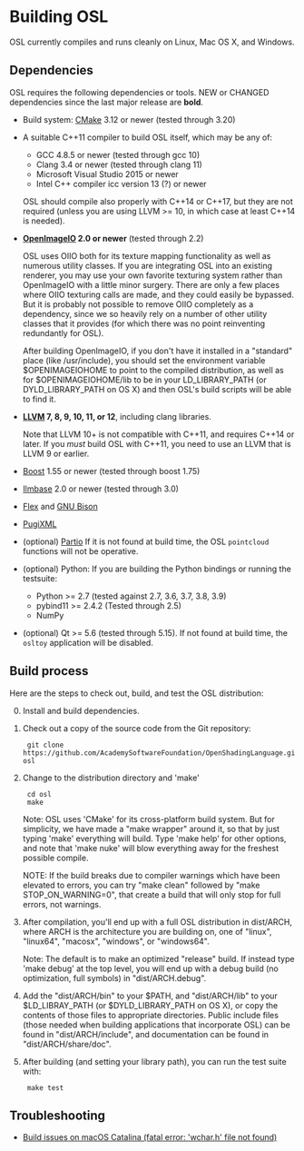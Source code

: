 <!-- SPDX-License-Identifier: CC-BY-4.0 -->
<!-- Copyright Contributors to the Open Shading Language Project. -->

Building OSL
============

OSL currently compiles and runs cleanly on Linux, Mac OS X, and Windows.

Dependencies
------------

OSL requires the following dependencies or tools.
NEW or CHANGED dependencies since the last major release are **bold**.

* Build system: [CMake](https://cmake.org/) 3.12 or newer (tested through 3.20)

* A suitable C++11 compiler to build OSL itself, which may be any of:
   - GCC 4.8.5 or newer (tested through gcc 10)
   - Clang 3.4 or newer (tested through clang 11)
   - Microsoft Visual Studio 2015 or newer
   - Intel C++ compiler icc version 13 (?) or newer

  OSL should compile also properly with C++14 or C++17, but they are not
  required (unless you are using LLVM >= 10, in which case at least C++14
  is needed).

* **[OpenImageIO](http://openimageio.org) 2.0 or newer** (tested through 2.2)

    OSL uses OIIO both for its texture mapping functionality as well as
    numerous utility classes.  If you are integrating OSL into an existing
    renderer, you may use your own favorite texturing system rather than
    OpenImageIO with a little minor surgery.  There are only a few places
    where OIIO texturing calls are made, and they could easily be bypassed.
    But it is probably not possible to remove OIIO completely as a
    dependency, since we so heavily rely on a number of other utility classes
    that it provides (for which there was no point reinventing redundantly
    for OSL).

    After building OpenImageIO, if you don't have it installed in a
    "standard" place (like /usr/include), you should set the environment
    variable $OPENIMAGEIOHOME to point to the compiled distribution, as
    well as for $OPENIMAGEIOHOME/lib to be in your LD_LIBRARY_PATH (or
    DYLD_LIBRARY_PATH on OS X) and then OSL's build scripts will be able
    to find it.

* **[LLVM](http://www.llvm.org) 7, 8, 9, 10, 11, or 12**, including
  clang libraries.

  Note that LLVM 10+ is not compatible with C++11, and requires C++14 or
  later. If you *must* build OSL with C++11, you need to use an LLVM that
  is LLVM 9 or earlier.

* [Boost](https://www.boost.org) 1.55 or newer (tested through boost 1.75)
* [Ilmbase](http://openexr.com/downloads.html) 2.0 or newer (tested through 3.0)
* [Flex](https://github.com/westes/flex) and
  [GNU Bison](https://www.gnu.org/software/bison/)
* [PugiXML](http://pugixml.org/)
* (optional) [Partio](https://www.disneyanimation.com/technology/partio.html)
  If it is not found at build time, the OSL `pointcloud` functions will not
  be operative.
* (optional) Python: If you are building the Python bindings or running the
   testsuite:
     * Python >= 2.7 (tested against 2.7, 3.6, 3.7, 3.8, 3.9)
     * pybind11 >= 2.4.2 (Tested through 2.5)
     * NumPy
* (optional) Qt >= 5.6 (tested through 5.15).  If not found at build time,
  the `osltoy` application will be disabled.



Build process
-------------

Here are the steps to check out, build, and test the OSL distribution:

0. Install and build dependencies.

1. Check out a copy of the source code from the Git repository:

        git clone https://github.com/AcademySoftwareFoundation/OpenShadingLanguage.git osl

2. Change to the distribution directory and 'make'

        cd osl
        make

   Note: OSL uses 'CMake' for its cross-platform build system.  But for
   simplicity, we have made a "make wrapper" around it, so that by just
   typing 'make' everything will build.  Type 'make help' for other 
   options, and note that 'make nuke' will blow everything away for the
   freshest possible compile.

   NOTE: If the build breaks due to compiler warnings which have been
   elevated to errors, you can try "make clean" followed by
   "make STOP_ON_WARNING=0", that create a build that will only stop for
   full errors, not warnings.

3. After compilation, you'll end up with a full OSL distribution in
   dist/ARCH, where ARCH is the architecture you are building on, one of
   "linux", "linux64", "macosx", "windows", or "windows64".

   Note: The default is to make an optimized "release" build.  If
   instead type 'make debug' at the top level, you will end up with
   a debug build (no optimization, full symbols) in "dist/ARCH.debug".

4. Add the "dist/ARCH/bin" to your $PATH, and "dist/ARCH/lib" to your
   $LD_LIBRAY_PATH (or $DYLD_LIBRARY_PATH on OS X), or copy the contents
   of those files to appropriate directories.  Public include files
   (those needed when building applications that incorporate OSL)
   can be found in "dist/ARCH/include", and documentation can be found
   in "dist/ARCH/share/doc".

5. After building (and setting your library path), you can run the
   test suite with:

        make test
        
Troubleshooting
----------------

- [Build issues on macOS Catalina (fatal error: 'wchar.h' file not found)](https://github.com/AcademySoftwareFoundation/OpenShadingLanguage/issues/1055#issuecomment-581920327)
